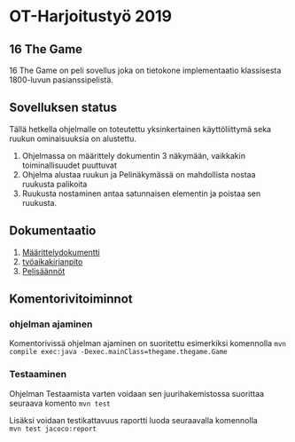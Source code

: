 # OT-Harjoitustyö 2019

## 16 The Game

16 The Game on peli sovellus joka on tietokone implementaatio klassisesta 1800-luvun pasianssipelistä. 

## Sovelluksen status

Tällä hetkella ohjelmalle on toteutettu yksinkertainen käyttöliittymä seka ruukun ominaisuuksia on alustettu. 
1. Ohjelmassa on määrittely dokumentin 3 näkymään, vaikkakin toiminallisuudet puuttuvat
1. Ohjelma alustaa ruukun ja Pelinäkymässä on mahdollista nostaa ruukusta palikoita
1. Ruukusta nostaminen antaa satunnaisen elementin ja poistaa sen ruukusta. 


## Dokumentaatio
1. [Määrittelydokumentti](https://github.com/fellmana/ot-harjoitustyo/blob/master/documentation/maarittelydokumentti.md)
1. [työaikakirjanpito](https://github.com/fellmana/ot-harjoitustyo/blob/master/documentation/tyoaikakirjanpito.md)
1. [Pelisäännöt](https://github.com/fellmana/ot-harjoitustyo/blob/master/documentation/rules.md)


## Komentorivitoiminnot

### ohjelman ajaminen
Komentorivissä ohjelman ajaminen on suoritettu esimerkiksi komennolla 
  `mvn compile exec:java -Dexec.mainClass=thegame.thegame.Game` 
### Testaaminen 
Ohjelman Testaamista varten voidaan sen juurihakemistossa suorittaa seuraava komento  `mvn test `

  Lisäksi voidaan testikattavuus raportti luoda seuraavalla komennolla  
`mvn test jacoco:report `
### 
